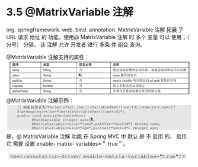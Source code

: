 # 3.5 @MatrixVariable 注解

org. springframework. web. bind. annotation. MatrixVariable 注解 拓展 了 URL 请求 地址 的 功能。使用@ MatrixVariable 注解 时 多个 变量 可以 使用；（ 分号） 分隔， 该 注解 允许 开发者 进行 多条 件 组合 查询。

@MatrixVariable 注解支持的属性：![](/assets/@Matrix注解支持的属性.png)@MatrixVariable 注解示例：![](/assets/@MatrixVariable注解示例.png)是，@ MatrixVariable 注解 功能 在 Spring MVC 中 默认 是 不 启用 的， 启用 它 需要 设置 enable- matrix- variables=＂ true＂。

![](/assets/启用@MatrixVariable注解示例.png)

